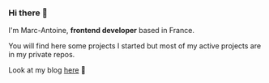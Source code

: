 ### Hi there 👋 

I'm Marc-Antoine, **frontend developer** based in France.

You will find here some projects I started but most of my active projects are in my private repos. 

Look at my blog [here](https://blog.m-gautier.fr) 📖


<!--
**wagam/wagam** is a ✨ _special_ ✨ repository because its `README.md` (this file) appears on your GitHub profile.

Here are some ideas to get you started:

- 🔭 I’m currently working on ...
- 🌱 I’m currently learning ...
- 👯 I’m looking to collaborate on ...
- 🤔 I’m looking for help with ...
- 💬 Ask me about ...
- 📫 How to reach me: ...
- 😄 Pronouns: ...
- ⚡ Fun fact: ...
-->
